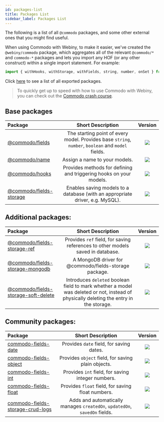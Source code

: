 ```yaml
---
id: packages-list
title: Packages List
sidebar_label: Packages List
---
```


The following is a list of all `@commodo` packages, and some other external ones that you might find useful.

When using Commodo with Webiny, to make it easier, we've created the `@webiny/commodo` package, which aggregates all of the relevant `@commodo/*` and `commodo-*` packages and lets you import any HOF (or any other construct) within a single import statement. For example:

```javascript
import { withHooks, withStorage, withFields, string, number, onSet } from "@webiny/commodo";
```

Click [here](https://github.com/webiny/webiny-js/blob/master/packages/commodo/src/index.ts) to see a list of all exported packages.

> To quickly get up to speed with how to use Commodo with Webiny, you can check out the [Commodo crash course](./crashen).
 
## Base packages

| Package                                              |                                         Short Description                                          |                                                        Version                                                         |
| :--------------------------------------------------- | :------------------------------------------------------------------------------------------------: | :--------------------------------------------------------------------------------------------------------------------: |
| [@commodo/fields](https://github.com/webiny/commodo/tree/master/packages/fields)                 | The starting point of every model. Provides base `string`, `number`, `boolean` and `model` fields. |         [![](https://img.shields.io/npm/v/@commodo/fields.svg)](https://www.npmjs.com/package/@commodo/fields)         |
| [@commodo/name](https://github.com/webiny/commodo/tree/master/packages/name)                     |                                   Assign a name to your models.                                    |           [![](https://img.shields.io/npm/v/@commodo/name.svg)](https://www.npmjs.com/package/@commodo/name)           |
| [@commodo/hooks](https://github.com/webiny/commodo/tree/master/packages/hooks)                   |                 Provides methods for defining and triggering hooks on your models.                 |          [![](https://img.shields.io/npm/v/@commodo/hooks.svg)](https://www.npmjs.com/package/@commodo/hooks)          |
| [@commodo/fields-storage](https://github.com/webiny/commodo/tree/master/packages/fields-storage) |           Enables saving models to a database (with an appropriate driver, e.g. MySQL).            | [![](https://img.shields.io/npm/v/@commodo/fields-storage.svg)](https://www.npmjs.com/package/@commodo/fields-storage) |

## Additional packages:

| Package                                                                      |                                                            Short Description                                                            |                                                                    Version                                                                     |
| :--------------------------------------------------------------------------- | :-------------------------------------------------------------------------------------------------------------------------------------: | :--------------------------------------------------------------------------------------------------------------------------------------------: |
| [@commodo/fields-storage-ref](https://github.com/webiny/commodo/tree/master/packages/fields-storage-ref)                 |                             Provides `ref` field, for saving references to other models saved in database.                              |                  [![](https://img.shields.io/npm/v/@commodo/fields-storage-ref.svg)](https://www.npmjs.com/package/repropose)                  |
| [@commodo/fields-storage-mongodb](https://github.com/webiny/commodo/tree/master/packages/fields-storage-mongodb)         |                                          A MongoDB driver for @commodo/fields-storage package.                                          |                [![](https://img.shields.io/npm/v/@commodo/fields-storage-mongodb.svg)](https://www.npmjs.com/package/repropose)                |
| [@commodo/fields-storage-soft-delete](https://github.com/webiny/commodo/tree/master/packages/fields-storage-soft-delete) | Introduces `deleted` boolean field to mark whether a model was deleted or not, instead of physically deleting the entry in the storage. | [![](https://img.shields.io/npm/v/@commodo/fields-storage-soft-delete.svg)](https://www.npmjs.com/package/@commodo/fields-storage-soft-delete) |

## Community packages:

| Package                                                                                            |                             Short Description                              |                                                                 Version                                                                  |
| :------------------------------------------------------------------------------------------------- | :------------------------------------------------------------------------: | :--------------------------------------------------------------------------------------------------------------------------------------: |
| [commodo-fields-date](https://github.com/doitadrian/commodo-fields-date)                           |                  Provides `date` field, for saving dates.                  |              [![](https://img.shields.io/npm/v/commodo-fields-date.svg)](https://www.npmjs.com/package/commodo-fields-date)              |
| [commodo-fields-object](https://github.com/doitadrian/commodo-fields-object)                       |             Provides `object` field, for saving plain objects.             |            [![](https://img.shields.io/npm/v/commodo-fields-object.svg)](https://www.npmjs.com/package/commodo-fields-object)            |
| [commodo-fields-int](https://github.com/doitadrian/commodo-fields-int)                             |             Provides `int` field, for saving integer numbers.              |               [![](https://img.shields.io/npm/v/commodo-fields-int.svg)](https://www.npmjs.com/package/commodo-fields-int)               |
| [commodo-fields-float](https://github.com/doitadrian/commodo-fields-float)                         |             Provides `float` field, for saving float numbers.              |             [![](https://img.shields.io/npm/v/commodo-fields-float.svg)](https://www.npmjs.com/package/commodo-fields-float)             |
| [commodo-fields-storage-crud-logs](https://github.com/doitadrian/commodo-fields-storage-crud-logs) | Adds and automatically manages `createdOn`, `updatedOn`, `savedOn` fields. | [![](https://img.shields.io/npm/v/commodo-fields-storage-crud-logs.svg)](https://www.npmjs.com/package/commodo-fields-storage-crud-logs) |
